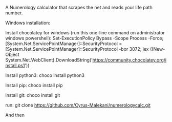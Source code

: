 A Numerology calculator that scrapes the net and reads your life path number.

Windows installation:

Install chocolatey for windows (run this one-line command on administrator windows powershell):
Set-ExecutionPolicy Bypass -Scope Process -Force; [System.Net.ServicePointManager]::SecurityProtocol = [System.Net.ServicePointManager]::SecurityProtocol -bor 3072; iex ((New-Object System.Net.WebClient).DownloadString('https://community.chocolatey.org/install.ps1'))

Install python3:
choco install python3

Install pip:
choco install pip

install git:
choco install git

run:
git clone https://github.com/Cyrus-Malekani/numerologycalc.git

And then
